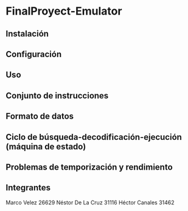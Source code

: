 # FinalProyect-Emulator

## Instalación
## Configuración
## Uso

## Conjunto de instrucciones

## Formato de datos

## Ciclo de búsqueda-decodificación-ejecución (máquina de estado)

## Problemas de temporización y rendimiento

## Integrantes 
Marco Velez 26629
Néstor De La Cruz 31116
Héctor Canales 31462
